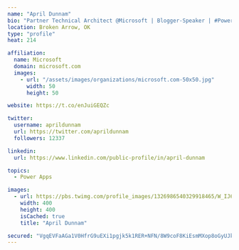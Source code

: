 ```yaml
---
name: "April Dunnam"
bio: "Partner Technical Architect @Microsoft | Blogger-Speaker | #PowerApps, #PowerAutomate, #Office365, #SharePoint | #WIT | #Karaoke Queen"
location: Broken Arrow, OK
type: "profile"
heat: 214

affiliation:
  name: Microsoft
  domain: microsoft.com
  images:
    - url: "/assets/images/organizations/microsoft.com-50x50.jpg"
      width: 50
      height: 50

website: https://t.co/enJuiGEQZc

twitter:
  username: aprildunnam
  url: https://twitter.com/aprildunnam
  followers: 12337

linkedin:
  url: https://www.linkedin.com/public-profile/in/april-dunnam

topics:
  - Power Apps

images:
  - url: https://pbs.twimg.com/profile_images/1326986540329918465/W_IJ6Ih2_400x400.jpg
    width: 400
    height: 400
    isCached: true
    title: "April Dunnam"

secured: "VgqEVFaAGa1V0HfrG9uEXi1pgjk5k1RER+NFN/8W9coF8KiEsmMXop8oGyUJkNRjHW2RiQREx2aZBMr4qGRWtP8njLSlgwNI/sbIFjnUiEwCAjzk9iJ8fH5iQAkbCrCBDBO9wPYVBU3L021uGvOpRMCxfsS+C5OUVpqlucLGvSIRbRw/RdLw1/IMRrZjuFYBgyIG7akaVgiyP1gXedHYWNagt9CHb+DtCVuoG1DAgFRVN7hXcaDxq8I2TQ6zgUc8y9Gst+884SI5NDviNuIXy1hYV097CHl00Kzdn9yJ/32oSRZEq/U1t0lhu+9kG57B3JoyfJW5FxXpd2OFijGjbOYJAjOfNUZ7rmvCXHuGgH2GVQm3qdexAl00vL/Oa5kHMX39ctQoLDZK407RvAlMhzXv12jmL/jtov2jZbF0kQA=;JJl2e3Zg6HviWNNK6k8N0g=="
---
```


